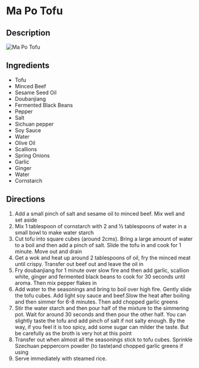 # Ma Po Tofu

## Description
![Ma Po Tofu](https://www.themealdb.com/images/media/meals/1525874812.jpg "Ma Po Tofu")

## Ingredients
- Tofu
- Minced Beef
- Sesame Seed Oil
- Doubanjiang
- Fermented Black Beans
- Pepper
- Salt
- Sichuan pepper
- Soy Sauce
- Water
- Olive Oil
- Scallions
- Spring Onions
- Garlic
- Ginger
- Water
- Cornstarch

## Directions
1. Add a small pinch of salt and sesame oil to minced beef. Mix well and set aside
2. Mix 1 tablespoon of cornstarch with 2 and ½ tablespoons of water in a small bowl to make water starch
3. Cut tofu into square cubes (around 2cms). Bring a large amount of water to a boil and then add a pinch of salt. Slide the tofu in and cook for 1 minute. Move out and drain
4. Get a wok and heat up around 2 tablespoons of oil, fry the minced meat until crispy. Transfer out beef out and leave the oil in
5. Fry doubanjiang for 1 minute over slow fire and then add garlic, scallion white, ginger and fermented black beans to cook for 30 seconds until aroma. Then mix pepper flakes in
6. Add water to the seasonings and bring to boil over high fire. Gently slide the tofu cubes. Add light soy sauce and beef.Slow the heat after boiling and then simmer for 6-8 minutes. Then add chopped garlic greens
7. Stir the water starch and then pour half of the mixture to the simmering pot. Wait for around 30 seconds and then pour the other half. You can slightly taste the tofu and add pinch of salt if not salty enough. By the way, if you feel it is too spicy, add some sugar can milder the taste. But be carefully as the broth is very hot at this point
8. Transfer out when almost all the seasonings stick to tofu cubes. Sprinkle Szechuan peppercorn powder (to taste)and chopped garlic greens if using
9. Serve immediately with steamed rice.
